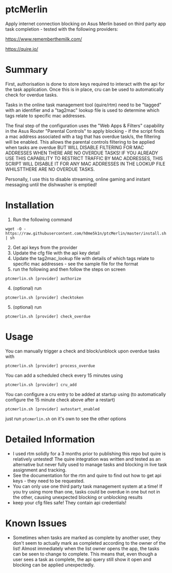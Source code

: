 # ptcMerlin
Apply internet connection blocking on Asus Merlin based on third party app task completion - tested with the following providers:

https://www.rememberthemilk.com/

https://quire.io/

# Summary
First, authorisation is done to store keys required to interact with the api for the task application. Once this is in place, cru can be used to automatically check for overdue tasks.

Tasks in the online task management tool (quire/rtm) need to be "tagged" with an identifier and a "tag2mac" lookup file is used to determine which tags relate to specific mac addresses.

The final step of the configuration uses the "Web Apps & Filters" capability in the Asus Router "Parental Controls" to apply blocking - if the script finds a mac address associated with a tag that has overdue task/s, the filtering will be enabled. This allows the parental controls filtering to be applied when tasks are overdue BUT WILL DISABLE FILTERING FOR MAC ADDRESSES WHEN THERE ARE NO OVERDUE TASKS! IF YOU ALREADY USE THIS CAPABILITY TO RESTRICT TRAFFIC BY MAC ADDRESSES, THIS SCRIPT WILL DISABLE IT FOR ANY MAC ADDRESSES IN THE LOOKUP FILE WHILSTTHERE ARE NO OVERDUE TASKS.

Personally, I use this to disable streaming, online gaming and instant messaging until the dishwasher is emptied!

# Installation

1. Run the following command 
```
wget -O - https://raw.githubusercontent.com/h0me5k1n/ptcMerlin/master/install.sh | sh
```
2. Get api keys from the provider
3. Update the cfg file with the api key detail
4. Update the tag2mac_lookup file with details of which tags relate to specific mac addresses - see the sample file for the format
3. run the following and then follow the steps on screen
```
ptcmerlin.sh [provider] authorize
```
4. (optional) run 
```
ptcmerlin.sh [provider] checktoken
```
5. (optional) run 
```
ptcmerlin.sh [provider] check_overdue
```

# Usage
You can manually trigger a check and block/unblock upon overdue tasks with
```
ptcmerlin.sh [provider] process_overdue
```

You can add a scheduled check every 15 minutes using
```
ptcmerlin.sh [provider] cru_add
```

You can configure a cru entry to be added at startup using (to automatically configure the 15 minute check above after a restart)
```
ptcmerlin.sh [provider] autostart_enabled
```

just run ```ptcmerlin.sh``` on it's own to see the other options

# Detailed Information
* I used rtm solidly for a 3 months prior to publishing this repo but quire is relatively untested! The quire integration was written and tested as an alternative but never fully used to manage tasks and blocking in live task assignment and tracking.
* See the documentation for the rtm and quire to find out how to get api keys - they need to be requested.
* You can only use one third party task management system at a time! If you try using more than one, tasks could be overdue in one but not in the other, causing unexpected blocking or unblocking results
* keep your cfg files safe! They contain api credentials! 

# Known Issues

* Sometimes when tasks are marked as complete by another user, they don't seem to actually mark as completed according to the owner of the list! Almost immediately when the list owner opens the app, the tasks can be seen to change to complete. This means that, even though a user sees a task as complete, the api query still show it open and blocking can be applied unexpectedly.
